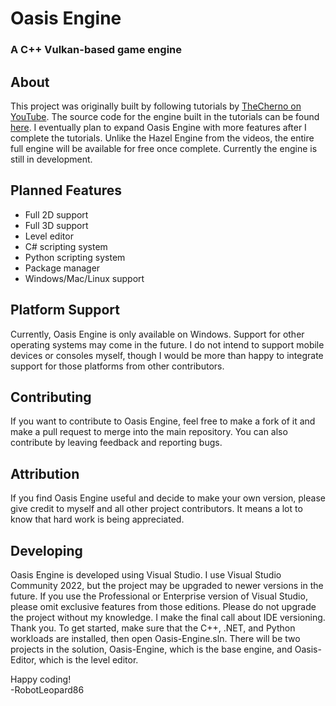 # Oasis Engine  
### A C++ Vulkan-based game engine  

## About  
This project was originally built by following tutorials by [TheCherno on YouTube](https://youtube.com/@TheCherno). The source code for the engine built in the tutorials can be found [here](https://github.com/TheCherno/Hazel). I eventually plan to expand Oasis Engine with more features after I complete the tutorials. Unlike the Hazel Engine from the videos, the entire full engine will be available for free once complete. Currently the engine is still in development.  

## Planned Features  
* Full 2D support  
* Full 3D support  
* Level editor  
* C# scripting system  
* Python scripting system  
* Package manager  
* Windows/Mac/Linux support  

## Platform Support  
Currently, Oasis Engine is only available on Windows. Support for other operating systems may come in the future. I do not intend to support mobile devices or consoles myself, though I would be more than happy to integrate support for those platforms from other contributors.  

## Contributing  
If you want to contribute to Oasis Engine, feel free to make a fork of it and make a pull request to merge into the main repository. You can also contribute by leaving feedback and reporting bugs.  

## Attribution  
If you find Oasis Engine useful and decide to make your own version, please give credit to myself and all other project contributors. It means a lot to know that hard work is being appreciated.  

## Developing
Oasis Engine is developed using Visual Studio. I use Visual Studio Community 2022, but the project may be upgraded to newer versions in the future. If you use the Professional or Enterprise version of Visual Studio, please omit exclusive features from those editions. Please do not upgrade the project without my knowledge. I make the final call about IDE versioning. Thank you. To get started, make sure that the C++, .NET, and Python workloads are installed, then open Oasis-Engine.sln. There will be two projects in the solution, Oasis-Engine, which is the base engine, and Oasis-Editor, which is the level editor.  

Happy coding!  
-RobotLeopard86
